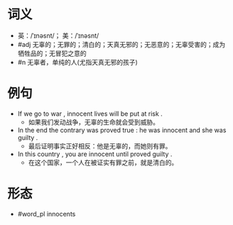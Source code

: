 # 词义
- 英：/ˈɪnəsnt/； 美：/ˈɪnəsnt/
- #adj 无辜的；无罪的；清白的；天真无邪的；无恶意的；无辜受害的；成为牺牲品的；无冒犯之意的
- #n 无辜者，单纯的人(尤指天真无邪的孩子)
# 例句
- If we go to war , innocent lives will be put at risk .
	- 如果我们发动战争，无辜的生命就会受到威胁。
- In the end the contrary was proved true : he was innocent and she was guilty .
	- 最后证明事实正好相反：他是无辜的，而她则有罪。
- In this country , you are innocent until proved guilty .
	- 在这个国家，一个人在被证实有罪之前，就是清白的。
# 形态
- #word_pl innocents
